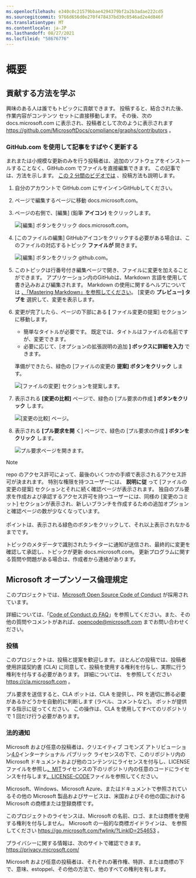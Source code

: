 ```yaml
---
ms.openlocfilehash: e340c0c21579bbae4294379bf2a2b3adae222cd5
ms.sourcegitcommit: 9766d656d0e270f478437bd39c0546ad2e4d846f
ms.translationtype: MT
ms.contentlocale: ja-JP
ms.lasthandoff: 08/27/2021
ms.locfileid: "58676776"
---
```

# <a name="overview"></a>概要

## <a name="learn-how-to-contribute"></a>貢献する方法を学ぶ

興味のある人は誰でもトピックに貢献できます。 投稿すると、結合された後、作業内容がコンテンツ セットに直接移動します。 その後、次の docs.microsoft.com に表示され、投稿者として次のように表示されます <https://github.com/MicrosoftDocs/compliance/graphs/contributors> 。

### <a name="quickly-update-an-article-using-githubcom"></a>GitHub.com を使用して記事をすばやく更新する

まれまたは小規模な更新のみを行う投稿者は、追加のソフトウェアをインストールすることなく、GitHub.com でファイルを直接編集できます。 この記事では、方法を示します。 [この 2 分間のビデオでは](https://www.microsoft.com/videoplayer/embed/RE1XQTG) 、投稿方法も説明します。

1. 自分のアカウントで GitHub.com にサインインGitHubしてください。
2. ページで編集するページに移動 docs.microsoft.com。
3. ページの右側で、[編集] (鉛筆 **アイコン)** をクリックします。

   ![[編集] ボタンをクリック docs.microsoft.com。](compliance/media/quick-update-edit.png)

4. [このファイルの編集] GitHubアイコンをクリックする必要がある場合は、このファイルの対応するトピック **ファイルが** 開きます。

   ![[編集] ボタンをクリック github.com。](compliance/media/quick-update-github.png)

5. このトピックは行番号付き編集ページで開き、ファイルに変更を加えることができます。 アプリケーション内のGitHubは、Markdown 言語を使用して書き込みおよび編集されます。 Markdown の使用に関するヘルプについては [、「Mastering Markdown」を参照してください](https://guides.github.com/features/mastering-markdown/)。 [変更の **プレビュー] タブを** 選択して、変更を表示します。

6. 変更が完了したら、ページの下部にある **[** ファイル変更の提案] セクションに移動します。

   - 簡単なタイトルが必要です。 既定では、タイトルはファイルの名前ですが、変更できます。
   - 必要に応じて、[オプションの拡張説明の追加 **] ボックスに詳細を入力** できます。

   準備ができたら、緑色の [ファイルの変更の **提案] ボタンをクリック** します。

   ![[ファイルの変更] セクションを提案します。](compliance/media/propose-file-change.png)

7. 表示される **[変更の比較]** ページで、緑色の [プル要求の作成 **] ボタンをクリック** します。

   ![[変更の比較] ページ。](compliance/media/comparing-changes-page.png)

8. 表示される **[プル要求を開** く] ページで、緑色の [プル要求の作成 **] ボタンをクリック** します。

   ![プル要求ページを開きます。](compliance/media/open-a-pull-request-page.png)

> [!NOTE]
> repo のアクセス許可によって、最後のいくつかの手順で表示されるアクセス許可が決まれます。 特別な権限を持つユーザーには、 **説明に従** って [ファイルの変更の提案] セクションとそれに続く確認ページが表示されます。 独自のプル要求を作成および承認するアクセス許可を持つユーザーには、同様の [変更のコミット] セクションが表示され、新しいブランチを作成するための追加オプションと確認ページの数が少なくなっています。<br/><br/>ポイントは、表示される緑色のボタンをクリックして、それ以上表示されなかるまでです。

トピックのメタデータで識別されたライターに通知が送信され、最終的に変更を確認して承認し、トピックが更新 docs.microsoft.com。 更新プログラムに関する質問や問題がある場合は、作成者から連絡があります。

## <a name="microsoft-open-source-code-of-conduct"></a>Microsoft オープンソース倫理規定

このプロジェクトでは、[Microsoft Open Source Code of Conduct](https://opensource.microsoft.com/codeofconduct/) が採用されています。

詳細については、「[Code of Conduct の FAQ](https://opensource.microsoft.com/codeofconduct/faq/)」を参照してください。また、その他の質問やコメントがあれば、[opencode@microsoft.com](mailto:opencode@microsoft.com) までお問い合わせください。

### <a name="contributing"></a>投稿

このプロジェクトは、投稿と提案を歓迎します。  ほとんどの投稿では、投稿者使用許諾契約書 (CLA) に同意して、投稿を使用する権利を付与し、実際に行う権利を付与する必要があります。 詳細については、 を参照してください <https://cla.microsoft.com> 。

プル要求を送信すると、CLA ボットは、CLA を提供し、PR を適切に飾る必要があるかどうかを自動的に判断します (ラベル、コメントなど)。 ボットが提供する指示に従ってください。 この操作は、CLA を使用してすべてのリポジトリで 1 回だけ行う必要があります。

### <a name="legal-notices"></a>法的通知

Microsoft および任意の投稿者は、クリエイティブ コモンズ アトリビューション[4.0](https://creativecommons.org/licenses/by/4.0/legalcode)インターナショナル パブリック ライセンスの下で、このリポジトリ内の[](LICENSE)Microsoft ドキュメントおよび他のコンテンツにライセンスを付与し、LICENSE ファイルを参照し[、MIT](https://opensource.org/licenses/MIT)ライセンスの下のリポジトリ内の任意のコードにライセンスを付与します[。LICENSE-CODE](LICENSE-CODE)ファイルを参照してください。

Microsoft、Windows、Microsoft Azure、またはドキュメントで参照されているその他の Microsoft 製品およびサービスは、米国およびその他の国における Microsoft の商標または登録商標です。

このプロジェクトのライセンスは、Microsoft の名前、ロゴ、または商標を使用する権利を付与しません。 Microsoft の一般的な商標ガイドラインは、 を参照してください <https://go.microsoft.com/fwlink/?LinkID=254653> 。

プライバシーに関する情報は、次のサイトで確認できます。 <https://privacy.microsoft.com/>

Microsoft および任意の投稿者は、それぞれの著作権、特許、または商標の下で、意味、estoppel、その他の方法で、他のすべての権利を有します。
